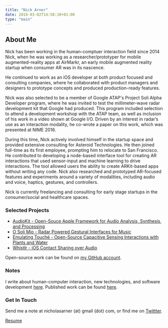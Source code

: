 ```yaml
---
title: "Nick Arner"
date: 2018-03-02T14:58:10+01:00
type: "main"
---
```

## About Me

Nick has been working in the human-comptuer interaction field since 2014 Nick, when he was working as a researcher/prototyper
for mobile augmented-reality apps at AirMarkr, an early mobile augmented reality startup when consumer AR was in its nascence.

He continued to work as an iOS developer at both product focused and consulting companies, where he collaborated with product
managers and designers to prototype concepts and produced production-ready features.

Nick was also selected to be a member of Google ATAP's Project Soli Alpha Developer program, where he was invited to test the
millimeter-wave radar development kit that Google had produced. This program included selection to attend a development workshop
with the ATAP team, as well as inclusion of his work in a video shown at Google I/O. Driven by an interest in radar’s use as an
interaction modality, he co-wrote a paper on this work, which was presented at NIME 2016.

During this time, Nick actively involved himself in the startup space and provided extensive consulting for Asteroid
Technologies. He then joined full-time as its first employee, prompting him to relocate to San Francisco. He contributed to
developing a node-based interface tool for creating AR interactions that used sensor-input and machine learning to drive
interactions. The tool allowed users the ability to create ARKit-based apps without writing any code. Nick also researched and
prototyped AR-focused features and experiments around a variety of modalities, including audio and voice, haptics, gestures, and
controllers.

Nick is currently freelancing and consulting for early stage startups in the consumer/social and healthcare spaces.



### Selected Projects

* [AudioKit - Open-Souce Apple Framework for Audio Analysis, Synthesis, and Processing](/projects_and_work/audiokit/)
* [O Soli Mio - Radar Powered Gestural Interfaces for Music](/projects_and_work/o_soli_mio/)
* [Emulating Touché - Open-Source Capacitive Sensing Interactions with Plants and Water](/projects_and_work/emulating_touché/)
* [Whistlr - iOS Contact Sharing over Audio](/projects_and_work/whistlr/)

Open-source work can be found on [my GitHub account](https://github.com/narner).


### Notes

I write about human-computer interaction, new technologies, and software development [here](/notes/).
Published work can be found [here](/publications/publications/).


<!-- ### What I'm Up To Now

I'm currently freelancing as an iOS/macOS developer and hardware prototyper. I enjoy working with early and mid-stage startups,
founders prototyping MVP's, and consulting for larger corporations on R&D projects. Please email me if you'd like to work
together. -->




### Get In Touch

Send me a note at nicholasarner (at) gmail (dot) com, or find me on [Twittter](https://twitter.com/nickarner).

[Resume](/NFA-Resume.pdf/)
